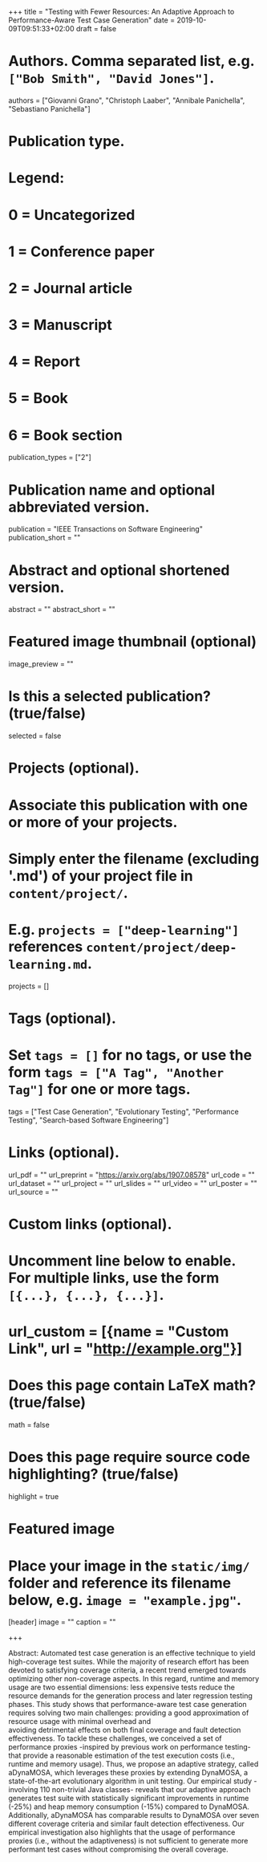 +++
title = "Testing with Fewer Resources: An Adaptive Approach to Performance-Aware Test Case Generation"
date = 2019-10-09T09:51:33+02:00
draft = false

# Authors. Comma separated list, e.g. `["Bob Smith", "David Jones"]`.
authors = ["Giovanni Grano", "Christoph Laaber", "Annibale Panichella", "Sebastiano Panichella"]

# Publication type.
# Legend:
# 0 = Uncategorized
# 1 = Conference paper
# 2 = Journal article
# 3 = Manuscript
# 4 = Report
# 5 = Book
# 6 = Book section
publication_types = ["2"]

# Publication name and optional abbreviated version.
publication = "IEEE Transactions on Software Engineering"
publication_short = ""

# Abstract and optional shortened version.
abstract = ""
abstract_short = ""

# Featured image thumbnail (optional)
image_preview = ""

# Is this a selected publication? (true/false)
selected = false

# Projects (optional).
#   Associate this publication with one or more of your projects.
#   Simply enter the filename (excluding '.md') of your project file in `content/project/`.
#   E.g. `projects = ["deep-learning"]` references `content/project/deep-learning.md`.
projects = []

# Tags (optional).
#   Set `tags = []` for no tags, or use the form `tags = ["A Tag", "Another Tag"]` for one or more tags.
tags = ["Test Case Generation", "Evolutionary Testing", "Performance Testing", "Search-based Software Engineering"]

# Links (optional).
url_pdf = ""
url_preprint = "https://arxiv.org/abs/1907.08578"
url_code = ""
url_dataset = ""
url_project = ""
url_slides = ""
url_video = ""
url_poster = ""
url_source = ""

# Custom links (optional).
#   Uncomment line below to enable. For multiple links, use the form `[{...}, {...}, {...}]`.
# url_custom = [{name = "Custom Link", url = "http://example.org"}]

# Does this page contain LaTeX math? (true/false)
math = false

# Does this page require source code highlighting? (true/false)
highlight = true

# Featured image
# Place your image in the `static/img/` folder and reference its filename below, e.g. `image = "example.jpg"`.
[header]
image = ""
caption = ""

+++

Abstract: Automated test case generation is an effective technique to yield high-coverage test suites. 
While the majority of research effort has been devoted to satisfying coverage criteria, a recent trend emerged towards optimizing other non-coverage aspects.
In this regard, runtime and memory usage are two essential dimensions: less expensive tests reduce the resource demands for the generation process and later regression testing phases.
This study shows that performance-aware test case generation requires solving two main challenges:
providing a good approximation of resource usage with minimal overhead and  
avoiding detrimental effects on both final coverage and fault detection effectiveness. 
To tackle these challenges, we conceived a set of performance proxies -inspired by previous work on performance testing- that provide a reasonable estimation of the test execution costs (i.e., runtime and memory usage).
Thus, we propose an adaptive strategy, called aDynaMOSA, which leverages these proxies by extending DynaMOSA, a state-of-the-art evolutionary algorithm in unit testing.
Our empirical study -involving 110 non-trivial Java classes- reveals 
that our adaptive approach generates test suite with statistically significant improvements in runtime (-25\%) and heap memory consumption (-15\%) compared to DynaMOSA. Additionally, aDynaMOSA has comparable results to DynaMOSA over seven different coverage criteria and similar fault detection effectiveness.
Our empirical investigation also highlights that the usage of performance proxies (i.e., without the adaptiveness) is not sufficient to generate more performant test cases without compromising the overall coverage. 
